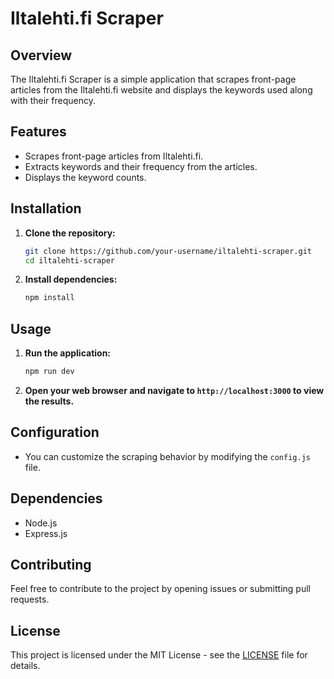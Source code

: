 # Iltalehti.fi Scraper

## Overview

The Iltalehti.fi Scraper is a simple application that scrapes front-page articles from the Iltalehti.fi website and displays the keywords used along with their frequency.

## Features

- Scrapes front-page articles from Iltalehti.fi.
- Extracts keywords and their frequency from the articles.
- Displays the keyword counts.

## Installation

1. **Clone the repository:**

    ```bash
    git clone https://github.com/your-username/iltalehti-scraper.git
    cd iltalehti-scraper
    ```

2. **Install dependencies:**

    ```bash
    npm install
    ```

## Usage

1. **Run the application:**

    ```bash
    npm run dev
    ```

2. **Open your web browser and navigate to `http://localhost:3000` to view the results.**

## Configuration

- You can customize the scraping behavior by modifying the `config.js` file.

## Dependencies

- Node.js
- Express.js

## Contributing

Feel free to contribute to the project by opening issues or submitting pull requests.

## License

This project is licensed under the MIT License - see the [LICENSE](LICENSE) file for details.

